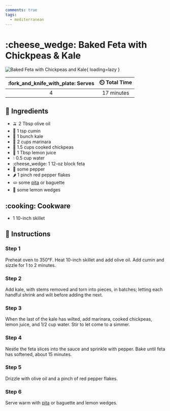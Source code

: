 ```yaml
---
comments: true
tags:
  - mediterranean
---
```

# :cheese_wedge: Baked Feta with Chickpeas & Kale

![Baked Feta with Chickpeas and Kale](../assets/images/baked-feta-with-chickpeas-and-kale.jpg){ loading=lazy }

| :fork_and_knife_with_plate: Serves | :timer_clock: Total Time |
|:----------------------------------:|:-----------------------: |
| 4 | 17 minutes |

## :salt: Ingredients

- :olive: 2 Tbsp olive oil
- :custard: 1 tsp cumin
- :leafy_green: 1 bunch kale
- :tomato: 2 cups marinara
- :stuffed_flatbread: 1.5 cups cooked chickpeas
- :lemon: 1 Tbsp lemon juice
- :droplet: 0.5 cup water
- :cheese_wedge: 1 12-oz block feta
- :salt: some pepper
- :hot_pepper: 1 pinch red pepper flakes
- :flatbread: some [pita][1] or baguette
- :lemon: some lemon wedges

## :cooking: Cookware

- 1 10-inch skillet

## :pencil: Instructions

### Step 1

Preheat oven to 350°F. Heat 10-inch skillet and add olive oil. Add cumin and sizzle for 1 to 2 minutes.

### Step 2

Add kale, with stems removed and torn into pieces, in batches; letting each handful shrink and wilt before adding the
next.

### Step 3

When the last of the kale has wilted, add marinara, cooked chickpeas, lemon juice, and 1/2 cup water. Stir to let come
to a simmer.

### Step 4

Nestle the feta slices into the sauce and sprinkle with pepper. Bake until feta has softened, about 15 minutes.

### Step 5

Drizzle with olive oil and a pinch of red pepper flakes.

### Step 6

Serve warm with [pita][1] or baguette and lemon wedges.

[1]: <../breads/pita.md>
